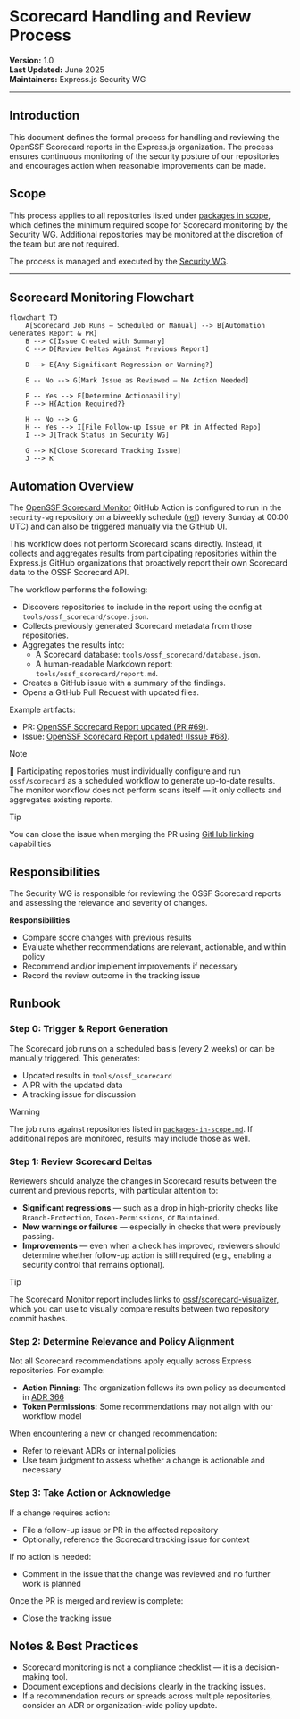 # Scorecard Handling and Review Process  
**Version:** 1.0  
**Last Updated:** June 2025  
**Maintainers:** Express.js Security WG  

---

## Introduction

This document defines the formal process for handling and reviewing the OpenSSF Scorecard reports in the Express.js organization. The process ensures continuous monitoring of the security posture of our repositories and encourages action when reasonable improvements can be made.

## Scope

This process applies to all repositories listed under [packages in scope](../docs/packages-in-scope.md), which defines the minimum required scope for Scorecard monitoring by the Security WG. Additional repositories may be monitored at the discretion of the team but are not required.

The process is managed and executed by the [Security WG](../README.md#team-members-expressjssecurity-wg).

---

## Scorecard Monitoring Flowchart

```mermaid
flowchart TD
    A[Scorecard Job Runs — Scheduled or Manual] --> B[Automation Generates Report & PR]
    B --> C[Issue Created with Summary]
    C --> D[Review Deltas Against Previous Report]

    D --> E{Any Significant Regression or Warning?}

    E -- No --> G[Mark Issue as Reviewed — No Action Needed]

    E -- Yes --> F[Determine Actionability]
    F --> H{Action Required?}

    H -- No --> G
    H -- Yes --> I[File Follow-up Issue or PR in Affected Repo]
    I --> J[Track Status in Security WG]

    G --> K[Close Scorecard Tracking Issue]
    J --> K

```


## Automation Overview

The [OpenSSF Scorecard Monitor](https://github.com/ossf/scorecard-monitor) GitHub Action is configured to run in the `security-wg` repository on a biweekly schedule ([ref](../.github/workflows/ossf-scorecard-reporting.yml)) (every Sunday at 00:00 UTC) and can also be triggered manually via the GitHub UI.

This workflow does not perform Scorecard scans directly. Instead, it collects and aggregates results from participating repositories within the Express.js GitHub organizations that proactively report their own Scorecard data to the OSSF Scorecard API.

The workflow performs the following:

- Discovers repositories to include in the report using the config at `tools/ossf_scorecard/scope.json`.
- Collects previously generated Scorecard metadata from those repositories.
- Aggregates the results into:
  - A Scorecard database: `tools/ossf_scorecard/database.json`.
  - A human-readable Markdown report: `tools/ossf_scorecard/report.md`.
- Creates a GitHub issue with a summary of the findings.
- Opens a GitHub Pull Request with updated files.

Example artifacts:
- PR: [OpenSSF Scorecard Report updated (PR #69)](https://github.com/expressjs/security-wg/pull/69).
- Issue: [OpenSSF Scorecard Report updated! (Issue #68)](https://github.com/expressjs/security-wg/issues/68).

> [!NOTE]  
> 🔧 Participating repositories must individually configure and run `ossf/scorecard` as a scheduled workflow to generate up-to-date results. The monitor workflow does not perform scans itself — it only collects and aggregates existing reports.

> [!TIP]  
> You can close the issue when merging the PR using [GitHub linking](https://docs.github.com/en/issues/tracking-your-work-with-issues/using-issues/linking-a-pull-request-to-an-issue) capabilities

## Responsibilities

The Security WG is responsible for reviewing the OSSF Scorecard reports and assessing the relevance and severity of changes.

**Responsibilities**
- Compare score changes with previous results
- Evaluate whether recommendations are relevant, actionable, and within policy
- Recommend and/or implement improvements if necessary
- Record the review outcome in the tracking issue


## Runbook

### Step 0: Trigger & Report Generation

The Scorecard job runs on a scheduled basis (every 2 weeks) or can be manually triggered. This generates:

- Updated results in `tools/ossf_scorecard`
- A PR with the updated data
- A tracking issue for discussion

> [!WARNING]  
> The job runs against repositories listed in [`packages-in-scope.md`](https://github.com/expressjs/security-wg/blob/main/docs/packages-in-scope.md). If additional repos are monitored, results may include those as well.


### Step 1: Review Scorecard Deltas

Reviewers should analyze the changes in Scorecard results between the current and previous reports, with particular attention to:

- **Significant regressions** — such as a drop in high-priority checks like `Branch-Protection`, `Token-Permissions`, or `Maintained`.
- **New warnings or failures** — especially in checks that were previously passing.
- **Improvements** — even when a check has improved, reviewers should determine whether follow-up action is still required (e.g., enabling a security control that remains optional).

> [!TIP]
> The Scorecard Monitor report includes links to [ossf/scorecard-visualizer](https://github.com/ossf/scorecard-visualizer), which you can use to visually compare results between two repository commit hashes.


### Step 2: Determine Relevance and Policy Alignment

Not all Scorecard recommendations apply equally across Express repositories. For example:

- **Action Pinning:** The organization follows its own policy as documented in [ADR 366](https://github.com/expressjs/discussions/blob/master/docs/adr/366-action-pinning.md)
- **Token Permissions:** Some recommendations may not align with our workflow model

When encountering a new or changed recommendation:
- Refer to relevant ADRs or internal policies
- Use team judgment to assess whether a change is actionable and necessary


### Step 3: Take Action or Acknowledge

If a change requires action:
- File a follow-up issue or PR in the affected repository
- Optionally, reference the Scorecard tracking issue for context

If no action is needed:
- Comment in the issue that the change was reviewed and no further work is planned

Once the PR is merged and review is complete:
- Close the tracking issue



## Notes & Best Practices

- Scorecard monitoring is not a compliance checklist — it is a decision-making tool.  
- Document exceptions and decisions clearly in the tracking issues.
- If a recommendation recurs or spreads across multiple repositories, consider an ADR or organization-wide policy update.
